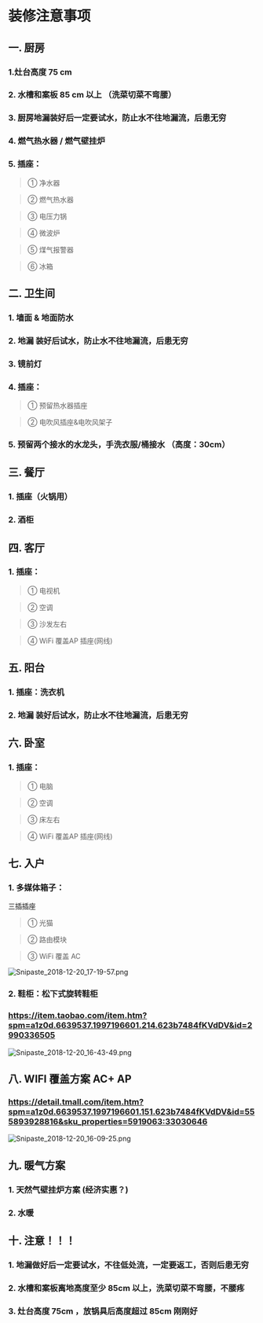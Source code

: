# 装修注意事项



## 一. 厨房

### 1.灶台高度 75 cm 

###  2. 水槽和案板 85 cm  以上 （洗菜切菜不弯腰） 

### 3. 厨房地漏装好后一定要试水，防止水不往地漏流，后患无穷

### 4. 燃气热水器 / 燃气壁挂炉

### 5. 插座： 
  >① 净水器

  >② 燃气热水器

  >③ 电压力锅

  >④ 微波炉

  >⑤ 煤气报警器

  >⑥ 冰箱



## 二. 卫生间

### 1. 墙面 & 地面防水

### 2. 地漏 装好后试水，防止水不往地漏流，后患无穷

### 3. 镜前灯

### 4. 插座：
  >① 预留热水器插座 

  >② 电吹风插座&电吹风架子

### 5. 预留两个接水的水龙头，手洗衣服/桶接水 （高度：30cm）

   

## 三. 餐厅
### 1. 插座（火锅用）
### 2. 酒柜



## 四. 客厅
### 1. 插座：
  >① 电视机 

  >② 空调 

  >③ 沙发左右 

  >④ WiFi 覆盖AP 插座(网线)



## 五. 阳台

### 1. 插座：洗衣机
### 2. 地漏 装好后试水，防止水不往地漏流，后患无穷



## 六. 卧室

### 1. 插座：
  >① 电脑 

  >② 空调 

  >③ 床左右 

  >④ WiFi 覆盖AP 插座(网线)



## 七. 入户

### 1. 多媒体箱子： 
三插插座
  >① 光猫

  >② 路由模块 

  >③ WiFi 覆盖 AC

![Snipaste_2018-12-20_17-19-57.png](https://i.loli.net/2018/12/20/5c1b5ee70ccb2.png)

### 2. 鞋柜：松下式旋转鞋柜

###  https://item.taobao.com/item.htm?spm=a1z0d.6639537.1997196601.214.623b7484fKVdDV&id=2990336505

![Snipaste_2018-12-20_16-43-49.png](https://i.loli.net/2018/12/20/5c1b56da33d56.png)



## 八. WIFI 覆盖方案 AC+ AP

###   https://detail.tmall.com/item.htm?spm=a1z0d.6639537.1997196601.151.623b7484fKVdDV&id=555893928816&sku_properties=5919063:33030646


![Snipaste_2018-12-20_16-09-25.png](https://i.loli.net/2018/12/20/5c1b535e7f57d.png)


## 九. 暖气方案

### 1. 天然气壁挂炉方案 (经济实惠？)

### 2. 水暖

  

## 十. 注意！！！

### 1. 地漏做好后一定要试水，不往低处流，一定要返工，否则后患无穷
### 2. 水槽和案板离地高度至少 85cm 以上，洗菜切菜不弯腰，不腰疼
### 3. 灶台高度 75cm ，放锅具后高度超过 85cm 刚刚好

